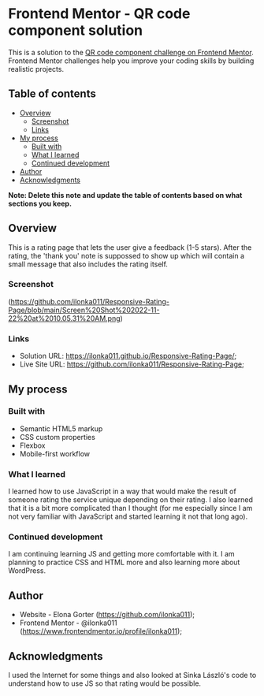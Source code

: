 # Frontend Mentor - QR code component solution

This is a solution to the [QR code component challenge on Frontend Mentor](https://www.frontendmentor.io/challenges/qr-code-component-iux_sIO_H). Frontend Mentor challenges help you improve your coding skills by building realistic projects. 

## Table of contents

- [Overview](#overview)
  - [Screenshot](#screenshot)
  - [Links](#links)
- [My process](#my-process)
  - [Built with](#built-with)
  - [What I learned](#what-i-learned)
  - [Continued development](#continued-development)
- [Author](#author)
- [Acknowledgments](#acknowledgments)

**Note: Delete this note and update the table of contents based on what sections you keep.**

## Overview

This is a rating page that lets the user give a feedback (1-5 stars). After the rating, the 'thank you' note is suppossed to show up which will contain a small message that also includes the rating itself. 

### Screenshot

(https://github.com/ilonka011/Responsive-Rating-Page/blob/main/Screen%20Shot%202022-11-22%20at%2010.05.31%20AM.png)

### Links

- Solution URL: https://ilonka011.github.io/Responsive-Rating-Page/;
- Live Site URL: https://github.com/ilonka011/Responsive-Rating-Page;

## My process

### Built with

- Semantic HTML5 markup
- CSS custom properties
- Flexbox
- Mobile-first workflow


### What I learned

I learned how to use JavaScript in a way that would make the result of someone rating the service unique depending on their rating. 
I also learned that it is a bit more complicated than I thought (for me especially since I am not very familiar with JavaScript 
and started learning it not that long ago). 

### Continued development

I am continuing learning JS and getting more comfortable with it. I am planning to practice CSS and HTML more and also learning more
about WordPress. 


## Author

- Website - Elona Gorter (https://github.com/ilonka011);
- Frontend Mentor - @ilonka011 (https://www.frontendmentor.io/profile/ilonka011);


## Acknowledgments

I used the Internet for some things and also looked at Sinka László's code to understand how to use JS so that rating would be possible. 
